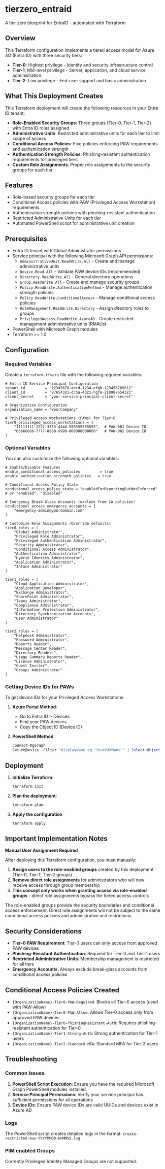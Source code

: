 # tierzero_entraid

A tier zero blueprint for EntraID - automated with Terraform

## Overview

This Terraform configuration implements a tiered access model for Azure AD (Entra ID) with three security tiers:

- **Tier-0**: Highest privilege - Identity and security infrastructure control
- **Tier-1**: Mid-level privilege - Server, application, and cloud service administration
- **Tier-2**: Low privilege - End-user support and basic administration

## What This Deployment Creates

This Terraform deployment will create the following resources in your Entra ID tenant:

- **Role-Enabled Security Groups**: Three groups (Tier-0, Tier-1, Tier-2) with Entra ID roles assigned
- **Administrative Units**: Restricted administrative units for each tier to limit scope of access
- **Conditional Access Policies**: Five policies enforcing PAW requirements and authentication strength
- **Authentication Strength Policies**: Phishing-resistant authentication requirements for privileged tiers
- **Custom Role Assignments**: Proper role assignments to the security groups for each tier

## Features

- Role-based security groups for each tier
- Conditional Access policies with PAW (Privileged Access Workstation) requirements
- Authentication strength policies with phishing-resistant authentication
- Restricted Administrative Units for each tier
- Automated PowerShell script for administrative unit creation

## Prerequisites

- Entra ID tenant with Global Administrator permissions
- Service principal with the following Microsoft Graph API permissions:
  - `AdministrativeUnit.ReadWrite.All` - Create and manage administrative units
  - `Device.Read.All` - Validate PAW device IDs (recommended)
  - `Directory.ReadWrite.All` - General directory operations
  - `Group.ReadWrite.All` - Create and manage security groups
  - `Policy.ReadWrite.AuthenticationMethod` - Manage authentication strength policies
  - `Policy.ReadWrite.ConditionalAccess` - Manage conditional access policies
  - `RoleManagement.ReadWrite.Directory` - Assign directory roles to groups
  - `PrivilegedAccess.ReadWrite.AzureAD` - Create restricted management administrative units (RMAUs)
- PowerShell with Microsoft Graph modules
- Terraform >= 1.0

## Configuration

### Required Variables

Create a `terraform.tfvars` file with the following required variables:

```hcl
# Entra ID Service Principal Configuration
tenant_id         = "12345678-abcd-1234-efgh-123456789012"
client_id         = "87654321-dcba-4321-hgfe-210987654321"
client_secret     = "your-service-principal-client-secret"

# Organization Configuration
organization_name = "YourCompany"

# Privileged Access Workstations (PAWs) for Tier-0
tier0_privileged_access_workstations = [
    "11111111-2222-3333-4444-555555555555",  # PAW-001 Device ID
    "66666666-7777-8888-9999-000000000000"   # PAW-002 Device ID
]
```

### Optional Variables

You can also customize the following optional variables:

```hcl
# Enable/Disable Features
enable_conditional_access_policies         = true
enable_authentication_strength_policies   = true

# Conditional Access Policy State
conditional_access_policy_state = "enabledForReportingButNotEnforced"  # or "enabled", "disabled"

# Emergency Break-Glass Accounts (exclude from CA policies)
conditional_access_emergency_accounts = [
    "emergency-admin@yourdomain.com"
]

# Customize Role Assignments (Override defaults)
tier0_roles = [
    "Global Administrator",
    "Privileged Role Administrator",
    "Privileged Authentication Administrator",
    "Security Administrator",
    "Conditional Access Administrator",
    "Authentication Administrator",
    "Hybrid Identity Administrator",
    "Application Administrator",
    "Intune Administrator"
]

tier1_roles = [
    "Cloud Application Administrator",
    "Application Developer",
    "Exchange Administrator",
    "SharePoint Administrator",
    "Teams Administrator",
    "Compliance Administrator",
    "Information Protection Administrator",
    "Directory Synchronization Accounts",
    "User Administrator"
]

tier2_roles = [
    "Helpdesk Administrator",
    "Password Administrator",
    "Reports Reader",
    "Message Center Reader",
    "Directory Readers",
    "Usage Summary Reports Reader",
    "License Administrator",
    "Guest Inviter",
    "Groups Administrator"
]
```

### Getting Device IDs for PAWs

To get device IDs for your Privileged Access Workstations:

1. **Azure Portal Method**:
   - Go to Entra ID > Devices
   - Find your PAW devices
   - Copy the Object ID (Device ID)

2. **PowerShell Method**:
   ```powershell
   Connect-MgGraph
   Get-MgDevice -Filter "displayName eq 'YourPAWName'" | Select-Object Id, DisplayName
   ```

## Deployment

1. **Initialize Terraform**:
   ```bash
   terraform init
   ```

2. **Plan the deployment**:
   ```bash
   terraform plan
   ```

3. **Apply the configuration**:
   ```bash
   terraform apply
   ```

## Important Implementation Notes

**Manual User Assignment Required**

After deploying this Terraform configuration, you must manually:

1. **Assign users to the role-enabled groups** created by this deployment (Tier-0, Tier-1, Tier-2 groups)
2. **Remove direct role assignments** for administrators who will now receive access through group membership
3. **This concept only works when granting access via role-enabled groups** - direct role assignments bypass the tiered access controls

The role-enabled groups provide the security boundaries and conditional access enforcement. Direct role assignments will not be subject to the same conditional access policies and administrative unit restrictions.

## Security Considerations

- **Tier-0 PAW Requirement**: Tier-0 users can only access from approved PAW devices
- **Phishing-Resistant Authentication**: Required for Tier-0 and Tier-1 users
- **Restricted Administrative Units**: Membership management is restricted for all tiers
- **Emergency Accounts**: Always exclude break-glass accounts from conditional access policies

## Conditional Access Policies Created

- `{OrganizationName}-Tier0-PAW-Required`: Blocks all Tier-0 access (used with PAW-Allow)
- `{OrganizationName}-Tier0-PAW-Allow`: Allows Tier-0 access only from approved PAW devices
- `{OrganizationName}-Tier0-PhishingResistant-Auth`: Requires phishing-resistant authentication for Tier-0
- `{OrganizationName}-Tier1-Strong-Auth`: Strong authentication for Tier-1 users
- `{OrganizationName}-Tier2-Standard-MFA`: Standard MFA for Tier-2 users

## Troubleshooting

### Common Issues

1. **PowerShell Script Execution**: Ensure you have the required Microsoft Graph PowerShell modules installed
2. **Service Principal Permissions**: Verify your service principal has sufficient permissions for all operations
3. **Device IDs**: Ensure PAW device IDs are valid UUIDs and devices exist in Azure AD

### Logs

The PowerShell script creates detailed logs in the format: `create-restricted-aus-YYYYMMDD-HHMMSS.log`

### PIM enabled Groups

Currently Privileged Identity Managed Groups are not supported.
